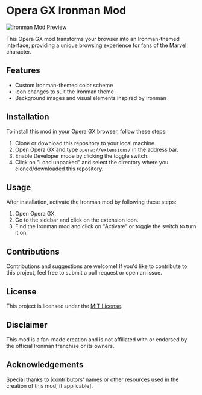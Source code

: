 # Opera GX Ironman Mod

![Ironman Mod Preview](link_to_preview_image.png)

This Opera GX mod transforms your browser into an Ironman-themed interface, providing a unique browsing experience for fans of the Marvel character.

## Features
- Custom Ironman-themed color scheme
- Icon changes to suit the Ironman theme
- Background images and visual elements inspired by Ironman

## Installation
To install this mod in your Opera GX browser, follow these steps:
1. Clone or download this repository to your local machine.
2. Open Opera GX and type `opera://extensions/` in the address bar.
3. Enable Developer mode by clicking the toggle switch.
4. Click on "Load unpacked" and select the directory where you cloned/downloaded this repository.

## Usage
After installation, activate the Ironman mod by following these steps:
1. Open Opera GX.
2. Go to the sidebar and click on the extension icon.
3. Find the Ironman mod and click on "Activate" or toggle the switch to turn it on.

## Contributions
Contributions and suggestions are welcome! If you'd like to contribute to this project, feel free to submit a pull request or open an issue.

## License
This project is licensed under the [MIT License](LICENSE).

## Disclaimer
This mod is a fan-made creation and is not affiliated with or endorsed by the official Ironman franchise or its owners.

## Acknowledgements
Special thanks to [contributors' names or other resources used in the creation of this mod, if applicable].